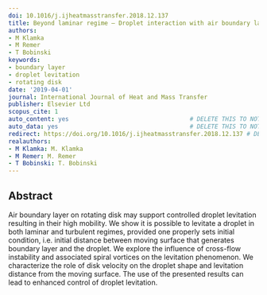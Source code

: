 ```yaml
---
doi: 10.1016/j.ijheatmasstransfer.2018.12.137
title: Beyond laminar regime – Droplet interaction with air boundary layer
authors:
- M Klamka
- M Remer
- T Bobinski
keywords:
- boundary layer
- droplet levitation
- rotating disk
date: '2019-04-01'
journal: International Journal of Heat and Mass Transfer
publisher: Elsevier Ltd
scopus_cite: 1
auto_content: yes                                  # DELETE THIS TO NOT AUTO GENERATE CONTENT
auto_data: yes                                     # DELETE THIS TO NOT AUTO GENERATE METADATA
redirect: https://doi.org/10.1016/j.ijheatmasstransfer.2018.12.137 # DELETE THIS TO NOT REDIRECT
realauthors:
- M Klamka: M. Klamka
- M Remer: M. Remer
- T Bobinski: T. Bobinski
---
```



## Abstract
Air boundary layer on rotating disk may support controlled droplet levitation resulting in their high mobility. We show it is possible to levitate a droplet in both laminar and turbulent regimes, provided one properly sets initial condition, i.e. initial distance between moving surface that generates boundary layer and the droplet. We explore the influence of cross-flow instability and associated spiral vortices on the levitation phenomenon. We characterize the role of disk velocity on the droplet shape and levitation distance from the moving surface. The use of the presented results can lead to enhanced control of droplet levitation.
